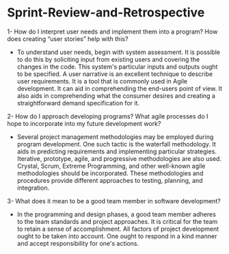 # Sprint-Review-and-Retrospective

1- How do I interpret user needs and implement them into a program? How does creating “user stories” help with this?
- To understand user needs, begin with system assessment. It is possible to do this by soliciting input from existing users and covering the changes in the code. This system's particular inputs and outputs ought to be specified. A user narrative is an excellent technique to describe user requirements. It is a tool that is commonly used in Agile development. It can aid in comprehending the end-users point of view. It also aids in comprehending what the consumer desires and creating a straightforward demand specification for it.

2- How do I approach developing programs? What agile processes do I hope to incorporate into my future development work?
- Several project management methodologies may be employed during program development. One such tactic is the waterfall methodology. It aids in predicting requirements and implementing particular strategies. Iterative, prototype, agile, and progressive methodologies are also used. Crystal, Scrum, Extreme Programming, and other well-known agile methodologies should be incorporated. These methodologies and procedures provide different approaches to testing, planning, and integration.

3- What does it mean to be a good team member in software development?

- In the programming and design phases, a good team member adheres to the team standards and project approaches. It is critical for the team to retain a sense of accomplishment. All factors of project development ought to be taken into account. One ought to respond in a kind manner and accept responsibility for one's actions.
